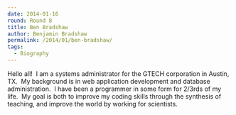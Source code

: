 ```yaml
---
date: 2014-01-16
round: Round 8
title: Ben Bradshaw
author: Benjamin Bradshaw
permalink: /2014/01/ben-bradshaw/
tags:
  - Biography
---
```

Hello all!  I am a systems administrator for the GTECH corporation in Austin, TX.  My background is in web application development and database administration.  I have been a programmer in some form for 2/3rds of my life.  My goal is both to improve my coding skills through the synthesis of teaching, and improve the world by working for scientists.
